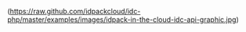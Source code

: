 (https://raw.github.com/idpackcloud/idc-php/master/examples/images/idpack-in-the-cloud-idc-api-graphic.jpg)
